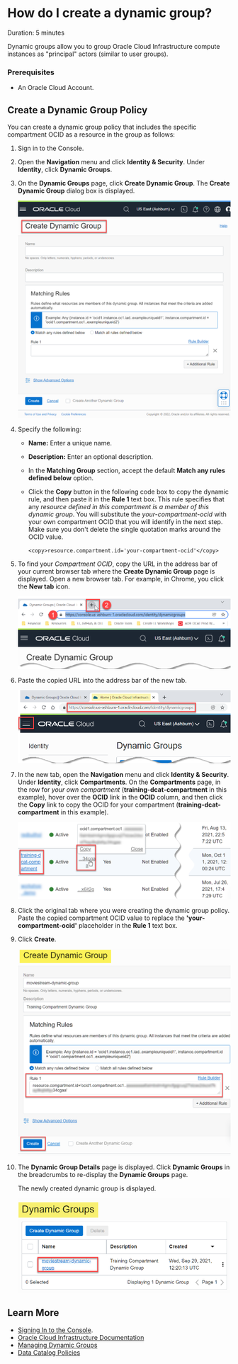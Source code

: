 # How do I create a dynamic group?
Duration: 5 minutes

Dynamic groups allow you to group Oracle Cloud Infrastructure compute instances as "principal" actors (similar to user groups).

### Prerequisites
* An Oracle Cloud Account.

## Create a Dynamic Group Policy

You can create a dynamic group policy that includes the specific compartment OCID as a resource in the group as follows:

1. Sign in to the Console.

2. Open the **Navigation** menu and click **Identity & Security**. Under **Identity**, click **Dynamic Groups**.

3. On the **Dynamic Groups** page, click **Create Dynamic Group**. The **Create Dynamic Group** dialog box is displayed.

    ![The Create Dynamic Group dialog box is displayed.](./images/dynamic-group-db.png " ")

4. Specify the following:

    + **Name:** Enter a unique name.
    + **Description:** Enter an optional description.
    + In the **Matching Group** section, accept the default **Match any rules defined below** option.
    + Click the **Copy** button in the following code box to copy the dynamic rule, and then paste it in the **Rule 1** text box. This rule specifies that any _resource defined in this compartment is a member of this dynamic group_. You will substitute the _your-compartment-ocid_ with your own compartment OCID that you will identify in the next step. Make sure you don't delete the single quotation marks around the OCID value.

        ```
        <copy>resource.compartment.id='your-compartment-ocid'</copy>
        ```

5. To find your _Compartment OCID_, copy the URL in the address bar of your current browser tab where the **Create Dynamic Group** page is displayed. Open a new browser tab. For example, in Chrome, you click the **New tab** icon.

    ![The URL on the current tab in Chrome is highlighted and copied and labeled as 1. The New tab icon (plus icon) is clicked to create a new tab anxd labeled as 2.](./images/copy-url-new-tab.png " ")

6. Paste the copied URL into the address bar of the new tab.

    ![The copied URL is pasted in the new tab's address bar.](./images/paste-url-new-tab.png " ")

7. In the new tab, open the **Navigation** menu and click **Identity & Security**. Under **Identity**, click **Compartments**. On the **Compartments** page, in the row for _your own compartment_ (**training-dcat-compartment** in this example), hover over the **OCID** link in the **OCID** column, and then click the **Copy** link to copy the OCID for your compartment (**training-dcat-compartment** in this example).

    ![In the row for the training-dcat-compartment, hover over the OCID link in the OCID column, and then click the Copy link.](./images/copy-compartment-ocid.png " ")

8. Click the original tab where you were creating the dynamic group policy. Paste the copied compartment OCID value to replace the **'your-compartment-ocid'** placeholder in the **Rule 1** text box.

9. Click **Create**.

    ![The completed Create Dynamic Group dialog box is displayed. Rule 1 field and the Create button are highlighted.](./images/moviestream-dynamic-group-db.png " ")

10. The **Dynamic Group Details** page is displayed. Click **Dynamic Groups** in the breadcrumbs to re-display the **Dynamic Groups** page.

    The newly created dynamic group is displayed.

    ![The new dynamic group is displayed on the Dynamic Groups page.](./images/dynamic-group-created.png " ")

## Learn More

* [Signing In to the Console](https://docs.cloud.oracle.com/en-us/iaas/Content/GSG/Tasks/signingin.htm).
* [Oracle Cloud Infrastructure Documentation](https://docs.oracle.com/en-us/iaas/Content/GSG/Concepts/baremetalintro.htm)
* [Managing Dynamic Groups](https://docs.oracle.com/en-us/iaas/Content/Identity/Tasks/managingdynamicgroups.htm)
* [Data Catalog Policies](https://docs.oracle.com/en-us/iaas/data-catalog/using/policies.htm)
